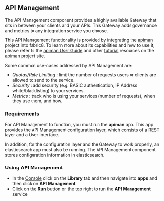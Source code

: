 ## API Management

The API Management component provides a highly available Gateway that sits in between your
clients and your APIs.  This Gateway adds governance and metrics to any integration service
you choose.

This API Management functionality is provided by integrating the [apiman](http://apiman.io)
project into fabric8.  To learn more about its capabilities and how to use it, please
refer to the [apiman User Guide](http://www.apiman.io/latest/user-guide.html) and other
[tutorial](http://www.apiman.io/latest/tutorials.html) resources on the apiman project site.

Some common use-cases addressed by API Management are:

* *Quotas/Rate Limiting* : limit the number of requests users or clients are allowed to send to the service.
* *Security* : add security (e.g. BASIC authentication, IP Address white/blacklisting) to your services.
* *Metrics* : track who is using your services (number of requests), when they use them, and how.


### Requirements

For API Management to function, you must run the **apiman** app.  This app provides the API
Management configuration layer, which consists of a REST layer and a User Interface.

In addition, for the configuration layer and the Gateway to work properly, an elasticsearch
app must also be running.  The API Management component stores configuration information in
elasticsearch.


### Using API Management

* In the [Console](console.html) click on the **Library** tab and then navigate into **apps** and then click on **API Management**
* Click on the **Run** button on the top right to run the **API Management** service
